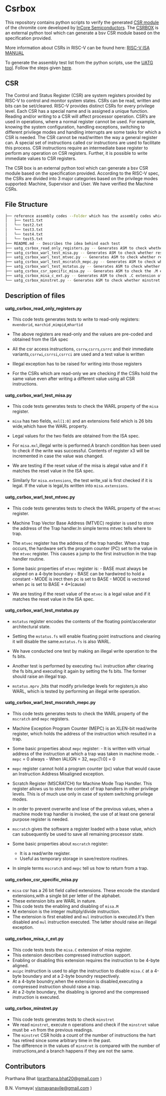 # Csrbox
This repository contains python scripts to verify the generated [CSR module](https://csrbox.readthedocs.io/en/latest/) of the chromite core developed by [InCore Semiconductors](https://incoresemi.com/).
The [CSRBOX](https://csrbox.readthedocs.io/en/latest/) is an external python tool which can generate a bsv CSR module based on the specification provided.

More information about CSRs in RISC-V can be found here: [RISC-V ISA MANUAL](https://riscv.org/wp-content/uploads/2017/05/riscv-privileged-v1.10.pdf)

To generate the assembly test list from the python scripts, use the [UATG tool](https://uatg.readthedocs.io/en/stable/overview.html). Follow the steps given [here](https://uatg.readthedocs.io/en/stable/installation.html).

## CSR 
The Control and Status Register (CSR) are system registers provided by RISC-V to control and monitor system states. CSRs can be read, written and bits can be set/cleared. RISC-V provides distinct CSRs for every privilege level. Each CSR has a special name and is assigned a unique function.
Reading and/or writing to a CSR will affect processor operation. CSR’s are used in operations, where a normal register cannot be used. For example, knowing the system configuration, handling exceptions, switching to different privilege modes and handling interrupts are some tasks for which a CSR is needed. The CSR cannot be read/written the way a general register can. A special set of instructions called csr instructions are used to facilitate this process. CSR instructions require an intermediate base register to perform any operation on CSR registers. Further, it is possible to write immediate values to CSR registers. 

The CSR box is an external python tool which can generate a bsv CSR module based on the specification provided. According to the RISC-V spec, the CSRs are divided into 3 major categories based on the privilege modes supported: Machine, Supervisor and User.
We have verified the Machine CSRs.



## File Structure

```bash
├── reference assembly codes --Folder which has the assembly codes which we have used to write python scripts
│   ├── test1.txt
│   └── test2.txt
│   └── test3.txt
│   └── test4.txt
│   └── test5.txt
├── README.md -- Describes the idea behind each test
├── uatg_csrbox_read_only_registers.py -- Generates ASM to check whether the CSRs hold the same value,even after using different csr instructions
├── uatg_csrbox_warl_test_misa.py -- Generates ASM to check whether reset value of misa matches the ISA spec
├── uatg_csrbox_warl_test_mtvec.py -- Generates ASM to check whether reset value of mtvec matches the ISA spec
├── uatg_csrbox_warl_test_mscratch_mepc.py -- Generates ASM to check whether reset value of mscratch,mepc matches the ISA spec
├── uatg_csrbox_warl_test_mstatus.py -- Generates ASM to check whether reset value of mstatus matches the ISA spec
├── uatg_csrbox_csr_specific_misa.py -- Generates ASM to check the .M extension of misa
├── uatg_csrbox_misa_c_ext.py -- Generates ASM to check .C extension of misa
└── uatg_csrbox_minstret.py -- Generates ASM to check whether minstret is being correctly incremented

```

## Description of files
#### uatg_csrbox_read_only_registers.py
- This code tests generates tests to write to read-only registers: ```mvendorid```, ```marchid``` ,```mimpid```,```mhartid```

- The above registers are read-only and the values are pre-coded and obtained from the ISA spec

- All the csr access instructions, ```csrrw```,```csrrs```,```csrrc``` and their immediate variants,```csrrwi```,```csrrsi```,```csrrci``` are used and a test value is written

- Illegal exception has to be raised for writing into those registers

- For the CSRs which are read-only we are checking if the CSRs hold the same value even after writing a different value using all CSR instructions. 

#### uatg_csrbox_warl_test_misa.py
- This code tests generates tests to check the WARL property of the ```misa``` register.

- ```misa``` has two fields, ```mxl[1:0]``` and an extensions field which is 26 bits wide,which have the WARL property.

- Legal values for the two fields are obtained from the ISA spec. 

- For ```misa.mxl```,illegal write is performed.A branch condition has been used to check if the write was successful. Contents of register x3 will be incremented in case the value was changed.

- We are testing if the reset value of the misa is alegal value and if it matches the reset value in the ISA spec.
 
- Similarly for ```misa.extensions```, the test write_val is first checked if it is legal. If the value is legal,its written into ```misa.extensions```.  

#### uatg_csrbox_warl_test_mtvec.py
- This code tests generates tests to check the WARL property of the ```mtvec``` register.

- Machine Trap Vector Base Address (MTVEC) register is used to store the address of the Trap handler.In simple terms mtvec tells where to trap.

- The ```mtvec``` register has the address of the trap handler. When a trap occurs, the hardware set’s the program counter (PC) set to the value in the ```mtvec``` register. This causes a jump to the first instruction in the trap handler routine.

- Some basic properties of ```mtvec``` register is:
      -  BASE must always be aligned on a 4-byte boundary
      -  BASE can be hardwired to hold a constant
      -  MODE is irect then pc is set to BASE
      -  MODE is vectored when pc is set to BASE + 4*(cause)

- We are testing if the reset value of the ```mtvec``` is a legal value and if it matches the reset value in the ISA spec.


#### uatg_csrbox_warl_test_mstatus.py
- ```mstatus``` register encodes the contents of the floating point/accelerator architectural state.

- Setting the ```mstatus.fs``` will enable floating point instructions and clearing it will disable the same.```mstatus.fs``` is also WARL.  

- We have conducted one test by making an illegal write operation to the fs bits.

- Another test is performed by executing ```fmul``` instruction after clearing the fs bits,and executing it again by setting the fs bits. The former should raise an illegal trap.

- ```mstatus.mprv``` ,bits that modify priviledge levels for registers,is also WARL, which is tested by performing an illegal write operation.


#### uatg_csrbox_warl_test_mscratch_mepc.py
- This code tests generates tests to check the WARL property of the ```mscratch``` and ```mepc``` registers.

- Machine Exception Program Counter (MEPC) is an XLEN-bit read/write register, which holds the address of the instruction which resulted in a trap.

- Some basic properties about ```mepc``` register:
      - It is written with virtual address of the instruction at which a trap was taken in machine mode.
      - ```mepc``` = 0 always
      - When IALIGN = 32, ```mepc```[1:0] = 0

- ```mepc``` register cannot hold a program counter (pc) value that would cause an Instruction Address Misaligned exception.

-  Scratch Register (MSCRATCH) for Machine Mode Trap Handler. This register allows us to store the context of trap handlers in other privilege levels. This is of much use only in case of system switching privilege modes.

- In order to prevent overwrite and lose of the previous values, when a machine mode trap handler is invoked, the use of at least one general purpose register is needed.

- ```mscratch``` gives the software a register loaded with a base value, which can subsequently be used to save all remaining processor state.

- Some basic properties about ```mscratch``` register:
   - It is a read/write register.
   -  Useful as temporary storage in save/restore routines.

- In simple terms ```mscratch``` and ```mepc``` tell us how to return from a trap.


#### uatg_csrbox_csr_specific_misa.py
- ```misa``` csr has a 26 bit field called extensions. These encode the standard extensions,with a single bit per letter of the alphabet.
- These extension bits are WARL in nature. 
- This code tests the enabling and disabling of ```misa.M```
- M extension is the integer multiply/divide instruction.
- The extension is first enabled and ```mul``` instruction is executed.It's then disabled and ```mul``` instruction executed. The latter should raise an illegal exception.

#### uatg_csrbox_misa_c_ext.py
- This code tests tests the ```misa.C``` extension of misa register.
- This extension describes compressed instruction support.
- Enabling or disabling this extension requires the instruction to be 4-byte aligned.
- ```auipc``` instruction is used to align the instruction to disable ```misa.C``` at a 4-byte boundary and at a 2-byte boundry respectively.
- At a 4-byte boundry,when the extension is disabled,executing a compressed instruction should raise a trap.
- At a 2-byte boundary, the disabling is ignored and the compressed instruction is executed.

#### uatg_csrbox_minstret.py
- This code tests generates tests to check ```minstret```
- We read ```minstret```, execute n operations and check if the ```minstret``` value must be +n from the previous readings.
- The ```minstret``` CSR holds a count of the number of instructions the hart has retired since some arbitrary time in the past. 
- The difference in the values of ```minstret``` is compared with the number of instructions,and a branch happens if they are not the same. 


## Contributors
Prarthana Bhat (<prarthana.bhat20@gmail.com> )

B.N. Vismaya( <vismayanavile@gmail.com> )




